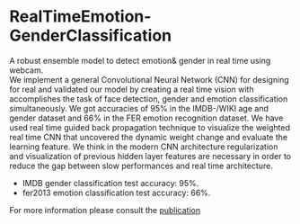 # RealTimeEmotion-GenderClassification
A robust ensemble model to detect emotion\& gender in real time using webcam.\
We implement a general Convolutional Neural Network (CNN) for designing for real and validated our model by creating a real time vision with accomplishes the task of face detection, gender and emotion classification simultaneously. We got accuracies of 95% in the IMDB-/WIKI age and gender dataset and 66% in the FER emotion recognition dataset. We have used real time guided back propagation technique to visualize the weighted real time CNN that uncovered the dynamic weight change and evaluate the learning feature. We think in the modern CNN architecture regularization and visualization of previous hidden layer features are necessary in order to reduce the gap between slow performances and real time architecture.
* IMDB gender classification test accuracy: 95%.
* fer2013 emotion classification test accuracy: 66%.

For more information please consult the [publication](https://github.com/MdAbuRummanRefat/RealTimeEmotion-GenderClassification/blob/main/Thesis%20Paper.pdf)
